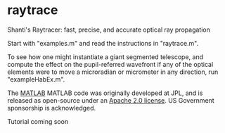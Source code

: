 # raytrace
Shanti's Raytracer: fast, precise, and accurate optical ray propagation

Start with "examples.m" and read the instructions in "raytrace.m".

To see how one might instantiate a giant segmented telescope, and compute the effect on the pupil-referred wavefront if any of the optical elements were to move a microradian or micrometer in any direction, run "exampleHabEx.m".

The [MATLAB](matlab/) MATLAB code was originally developed at JPL, and is released as open-source under an [Apache 2.0 license](LICENSE). US Government sponsorship is acknowledged.

Tutorial
coming soon
